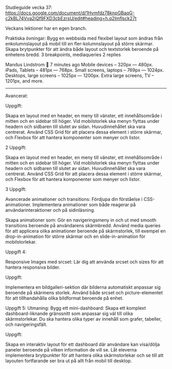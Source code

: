 Studieguide vecka 37: https://docs.google.com/document/d/1Hvmfdz78knpGBaqG-c2kBL74Vva2jQf9FXD3cbEzrsU/edit#heading=h.q2lmflsck27t

Veckans lektioner har en egen branch.

Praktiska övningar:
Bygg en webbsida med flexibel layout som ändras från enkolumnslayout på mobil till en fler-kolumnslayout på större skärmar.
Skapa brytpunkter för att ändra både layout och textstorlek beroende på enhetens bredd.
3 breakpoints, mediaqueries
2 replies


Mandus Lindstrom
:house_with_garden:  7 minutes ago
Mobile devices – 320px — 480px.
iPads, Tablets – 481px — 768px.
Small screens, laptops – 769px — 1024px.
Desktops, large screens – 1025px — 1200px.
Extra large screens, TV – 1201px, and more.

-----------------------------------

Avancerat:

Uppgift:

Skapa en layout med en header, en meny till vänster, ett innehållsområde i mitten och en sidebar till höger. Vid mobilstorlek ska menyn flyttas under headern och sidbaren till slutet av sidan. Huvudinnehållet ska vara centrerat.
Använd CSS Grid för att placera dessa element i större skärmar, och Flexbox för att hantera komponenter som menyer och listor.

2 Uppgift:

Skapa en layout med en header, en meny till vänster, ett innehållsområde i mitten och en sidebar till höger. Vid mobilstorlek ska menyn flyttas under headern och sidbaren till slutet av sidan. Huvudinnehållet ska vara centrerat.
Använd CSS Grid för att placera dessa element i större skärmar, och Flexbox för att hantera komponenter som menyer och listor.

3 Uppgift:

Avancerade animationer och transitions:
Fördjupa din förståelse i CSS-animationer. Implementera animationer som både reagerar på användarinteraktioner och på sidinläsning.

Skapa animationer som:
Gör en navigeringsmeny in och ut med smooth transitions beroende på användarens skärmbredd.
Använd media queries för att applicera olika animationer beroende på skärmstorlek, till exempel en drop-in-animation för större skärmar och en slide-in-animation för mobilstorlekar.

Uppgift 4:

Responsive Images med srcset:
Lär dig att använda srcset och sizes för att hantera responsiva bilder.

Uppgift:

Implementera en bildgalleri-sektion där bilderna automatiskt anpassar sig beroende på skärmens storlek. Använd både srcset och picture-elementet för att tillhandahålla olika bildformat beroende på enhet.

Uppgift 5:
Utmaning: Bygg ett mini-dashboard:
Skapa ett komplext dashboard-liknande gränssnitt som anpassar sig väl till olika skärmstorlekar. Du ska hantera olika typer av innehåll som grafer, tabeller, och navigeringsfält.

Uppgift:

Skapa en interaktiv layout för ett dashboard där användare kan visa/dölja paneler beroende på vilken information de vill se.
Låt eleverna implementera brytpunkter för att hantera olika skärmstorlekar och se till att layouten fortfarande ser bra ut på allt från mobil till desktop.